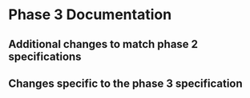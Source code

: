 # Phase 3 Documentation

## Additional changes to match phase 2 specifications

## Changes specific to the phase 3 specification